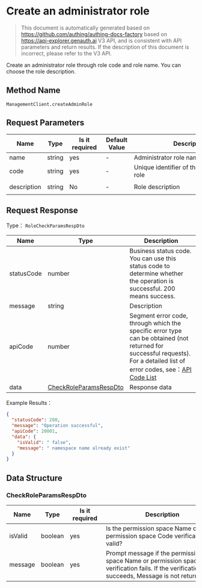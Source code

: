 # Create an administrator role

<!--
Warning ⚠️:
Do not modify this document directly,
https://github.com/Authing/authing-docs-factory
Use this project to generate
-->

<LastUpdated />

> This document is automatically generated based on https://github.com/authing/authing-docs-factory based on https://api-explorer.genauth.ai V3 API, and is consistent with API parameters and return results. If the description of this document is incorrect, please refer to the V3 API.

Create an administrator role through role code and role name. You can choose the role description.

## Method Name

`ManagementClient.createAdminRole`

## Request Parameters

| Name        | Type   | <div style="width:80px">Is it required</div> | <div style="width:60px">Default Value</div> | <div style="width:300px">Description</div>  | <div style="width:200px">Example Value</div> |
| ----------- | ------ | -------------------------------------------- | ------------------------------------------- | ------------------------------------------- | -------------------------------------------- |
| name        | string | yes                                          | -                                           | Administrator role name                     | `manager`                                    |
| code        | string | yes                                          | -                                           | Unique identifier of the administrator role | `manager`                                    |
| description | string | No                                           | -                                           | Role description                            | `this is role manager description`           |

## Request Response

Type： `RoleCheckParamsRespDto`

| Name       | Type                                                         | Description                                                                                                                                                                                                                                                                                                                                       |
| ---------- | ------------------------------------------------------------ | ------------------------------------------------------------------------------------------------------------------------------------------------------------------------------------------------------------------------------------------------------------------------------------------------------------------------------------------------- |
| statusCode | number                                                       | Business status code. You can use this status code to determine whether the operation is successful. 200 means success.                                                                                                                                                                                                                           |
| message    | string                                                       | Description                                                                                                                                                                                                                                                                                                                                       |
| apiCode    | number                                                       | Segment error code, through which the specific error type can be obtained (not returned for successful requests). For a detailed list of error codes, see：[API Code List](https://api-explorer.genauth.ai/?tag=group/%E5%BC%80%E5%8F%91%E5%87%86%E5%A4%87#tag/%E5%BC%80%E5%8F%91%E5%87%86%E5%A4%87/%E9%94%99%E8%AF%AF%E5%A4%84%E7%90%86/apiCode) |
| data       | <a href="#CheckRoleParamsRespDto">CheckRoleParamsRespDto</a> | Response data                                                                                                                                                                                                                                                                                                                                     |

Example Results：

```json
{
  "statusCode": 200,
  "message": "Operation successful",
  "apiCode": 20001,
  "data": {
    "isValid": " false",
    "message": " namespace name already exist"
  }
}
```

## Data Structure

### <a id="CheckRoleParamsRespDto"></a> CheckRoleParamsRespDto

| Name    | Type    | <div style="width:80px">Is it required</div> | <div style="width:300px">Description</div>                                                                                                      | <div style="width:200px">Example Value</div> |
| ------- | ------- | -------------------------------------------- | ----------------------------------------------------------------------------------------------------------------------------------------------- | -------------------------------------------- |
| isValid | boolean | yes                                          | Is the permission space Name or permission space Code verification valid?                                                                       | ` false`                                     |
| message | boolean | yes                                          | Prompt message if the permission space Name or permission space Code verification fails. If the verification succeeds, Message is not returned. | ` namespace name already exist`              |
